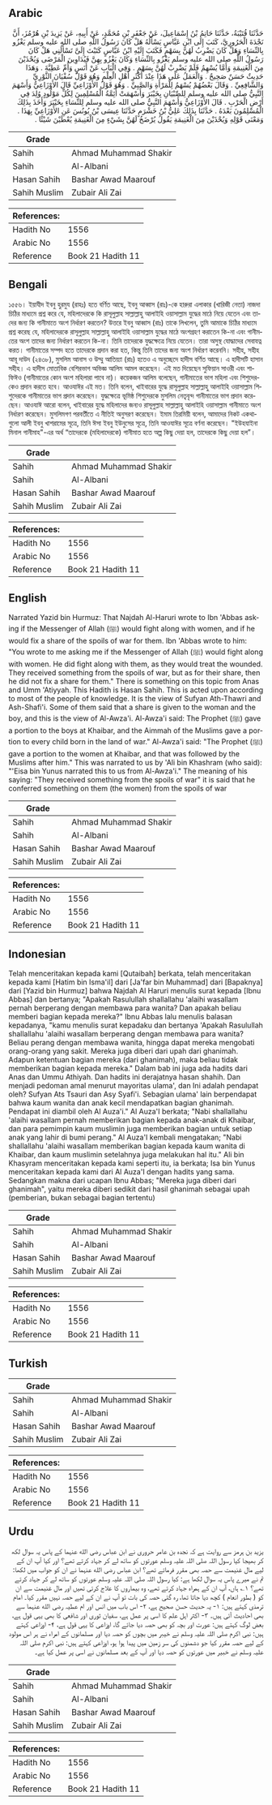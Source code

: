 ## Arabic


<div dir="rtl" lang="ar" style={{fontSize:'larger',backgroundColor:'#f8f9fa',padding:20}}>
حَدَّثَنَا قُتَيْبَةُ، حَدَّثَنَا حَاتِمُ بْنُ إِسْمَاعِيلَ، عَنْ جَعْفَرِ بْنِ مُحَمَّدٍ، عَنْ أَبِيهِ، عَنْ يَزِيدَ بْنِ هُرْمُزَ، أَنَّ نَجْدَةَ الْحَرُورِيَّ، كَتَبَ إِلَى ابْنِ عَبَّاسٍ يَسْأَلُهُ هَلْ كَانَ رَسُولُ اللَّهِ صلى الله عليه وسلم يَغْزُو بِالنِّسَاءِ وَهَلْ كَانَ يَضْرِبُ لَهُنَّ بِسَهْمٍ فَكَتَبَ إِلَيْهِ ابْنُ عَبَّاسٍ كَتَبْتَ إِلَىَّ تَسْأَلُنِي هَلْ كَانَ رَسُولُ اللَّهِ صلى الله عليه وسلم يَغْزُو بِالنِّسَاءِ وَكَانَ يَغْزُو بِهِنَّ فَيُدَاوِينَ الْمَرْضَى وَيُحْذَيْنَ مِنَ الْغَنِيمَةِ وَأَمَّا يُسْهِمُ فَلَمْ يَضْرِبْ لَهُنَّ بِسَهْمٍ ‏.‏ وَفِي الْبَابِ عَنْ أَنَسٍ وَأُمِّ عَطِيَّةَ ‏.‏ وَهَذَا حَدِيثٌ حَسَنٌ صَحِيحٌ ‏.‏ وَالْعَمَلُ عَلَى هَذَا عِنْدَ أَكْثَرِ أَهْلِ الْعِلْمِ وَهُوَ قَوْلُ سُفْيَانَ الثَّوْرِيِّ وَالشَّافِعِيِّ ‏.‏ وَقَالَ بَعْضُهُمْ يُسْهَمُ لِلْمَرْأَةِ وَالصَّبِيِّ ‏.‏ وَهُوَ قَوْلُ الأَوْزَاعِيِّ قَالَ الأَوْزَاعِيُّ وَأَسْهَمَ النَّبِيُّ صلى الله عليه وسلم لِلصِّبْيَانِ بِخَيْبَرَ وَأَسْهَمَتْ أَئِمَّةُ الْمُسْلِمِينَ لِكُلِّ مَوْلُودٍ وُلِدَ فِي أَرْضِ الْحَرْبِ ‏.‏ قَالَ الأَوْزَاعِيُّ وَأَسْهَمَ النَّبِيُّ صلى الله عليه وسلم لِلنِّسَاءِ بِخَيْبَرَ وَأَخَذَ بِذَلِكَ الْمُسْلِمُونَ بَعْدَهُ ‏.‏ حَدَّثَنَا بِذَلِكَ عَلِيُّ بْنُ خَشْرَمٍ حَدَّثَنَا عِيسَى بْنُ يُونُسَ عَنِ الأَوْزَاعِيِّ بِهَذَا ‏.‏ وَمَعْنَى قَوْلِهِ وَيُحْذَيْنَ مِنَ الْغَنِيمَةِ يَقُولُ يُرْضَخُ لَهُنَّ بِشَيْءٍ مِنَ الْغَنِيمَةِ يُعْطَيْنَ شَيْئًا ‏.‏
</div>
<div style={{backgroundColor:'#f8f9fa',padding:20, marginBottom: 10}}><table> <thead> <tr> <th>Grade</th> <th></th> </tr> </thead> <tbody> <tr><td>Sahih</td><td>Ahmad Muhammad Shakir</td></tr><tr><td>Sahih</td><td>Al-Albani</td></tr><tr><td>Hasan Sahih</td><td>Bashar Awad Maarouf</td></tr><tr><td>Sahih Muslim</td><td>Zubair Ali Zai</td></tr></tbody></table><table> <thead> <tr> <th>References:</th> <th></th> </tr> </thead> <tbody><tr><td>Hadith No</td><td>1556</td></tr><tr><td>Arabic No</td><td>1556</td></tr><tr><td>Reference</td><td>Book 21 Hadith 11</td></tr></tbody></table></div>

## Bengali


<div dir="ltr" lang="bn" style={{fontSize:'larger',backgroundColor:'#f8f9fa',padding:20}}>
১৫৫৬। ইয়াযীদ ইবনু হুরমুয (রাহঃ) হতে বর্ণিত আছে, ইবনু আব্বাস (রাঃ)-কে হারুরা এলাকার (খারিজী নেতা) নাজদা চিঠির মাধ্যমে প্রশ্ন করে যে, মহিলাদেরকে কি রাসূলুল্লাহ সাল্লাল্লাহু আলাইহি ওয়াসাল্লাম যুদ্ধের মাঠে নিয়ে যেতেন এবং তাদের জন্য কি গানীমাতে অংশ নির্ধারণ করতেন? উত্তরে ইবনু আব্বাস (রাঃ) তাকে লিখলেন, তুমি আমাকে চিঠির মাধ্যমে প্রশ্ন করেছ যে, মহিলাদেরকে রাসূলুল্লাহ সাল্লাল্লাহু আলাইহি ওয়াসাল্লাম যুদ্ধের মাঠে অংশগ্রহণ করাতেন কি-না এবং গানীমতের অংশ তাদের জন্য নির্ধারণ করতেন কি-না। তিনি তাদেরকে যুদ্ধক্ষেত্রে নিয়ে যেতেন। তারা অসুস্থ যোদ্ধাদের সেবাযত্ন করত। গানীমাতের সম্পদ হতে তাদেরকে প্রদান করা হত, কিন্তু তিনি তাদের জন্য অংশ নির্ধারণ করেননি। সহীহ, সহীহ আবূ দাউদ (২৪৩৮), মুসলিম আনাস ও উম্মু আতিয়্যা (রাঃ) হতেও এ অনুচ্ছেদে হাদীস বর্ণিত আছে। এ হাদীসটি হাসান সহীহ। এ হাদীস মোতাবিক বেশিরভাগ অভিজ্ঞ আলিম আমল করেছেন। এই মত দিয়েছেন সুফিয়ান সাওরী এবং শাফিঈও (গানীমাতের কোন অংশ মহিলারা পাবে না)। কয়েকজন আলিম বলেছেন, গানীমাতের ভাগ মহিলা এবং শিশুদেরকেও প্রদান করতে হবে। আওযাঈর এই মত। তিনি বলেন, খাইবারের যুদ্ধে রাসূলুল্লাহ সাল্লাল্লাহু আলাইহি ওয়াসাল্লাম শিশুদেরকে গানীমাতের ভাগ প্রদান করেছেন। যুদ্ধক্ষেত্রে ভূমিষ্ঠ শিশুদেরকে মুসলিম নেতৃবৃন্দ গানীমাতের ভাগ প্রদান করেছেন। আওযাঈ আরো বলেন, খাইবারের যুদ্ধে মহিলাদের জন্যও রাসূলুল্লাহ সাল্লাল্লাহু আলাইহি ওয়াসাল্লাম গানীমাতে অংশ নির্ধারণ করেছেন। মুসলিমগণ পরবর্তীতে এ নীতিই অনুসরণ করেছেন। ইমাম তিরমিয়ী বলেন, আমাদের নিকট একথাগুলো আলী ইবনু খাশরামের সূত্রে, তিনি ঈসা ইবনু ইউনুসের সূত্রে, তিনি আওযাঈর সূত্রে বর্ণনা করেছেন। "ইউহযাইনা মিনাল গানীমাহ"-এর অর্থ “তাদেরকে (মহিলাদেরকে) গানীমাত হতে অল্প কিছু দেয়া হল, তাদেরকে কিছু দেয়া হল”।
</div>
<div style={{backgroundColor:'#f8f9fa',padding:20, marginBottom: 10}}><table> <thead> <tr> <th>Grade</th> <th></th> </tr> </thead> <tbody> <tr><td>Sahih</td><td>Ahmad Muhammad Shakir</td></tr><tr><td>Sahih</td><td>Al-Albani</td></tr><tr><td>Hasan Sahih</td><td>Bashar Awad Maarouf</td></tr><tr><td>Sahih Muslim</td><td>Zubair Ali Zai</td></tr></tbody></table><table> <thead> <tr> <th>References:</th> <th></th> </tr> </thead> <tbody><tr><td>Hadith No</td><td>1556</td></tr><tr><td>Arabic No</td><td>1556</td></tr><tr><td>Reference</td><td>Book 21 Hadith 11</td></tr></tbody></table></div>

## English


<div dir="ltr" lang="en" style={{fontSize:'larger',backgroundColor:'#f8f9fa',padding:20}}>
Narrated Yazid bin Hurmuz: That Najdah Al-Haruri wrote to Ibn 'Abbas asking if the Messenger of Allah (ﷺ) would fight along with women, and if he would fix a share of the spoils of war for them. Ibn 'Abbas wrote to him: "You wrote to me asking me if the Messenger of Allah (ﷺ) would fight along with women. He did fight along with them, as they would treat the wounded. They received something from the spoils of war, but as for their share, then he did not fix a share for them." There is something on this topic from Anas and Umm 'Atiyyah. This Hadith is Hasan Sahih. This is acted upon according to most of the people of knowledge. It is the view of Sufyan Ath-Thawri and Ash-Shafi'i. Some of them said that a share is given to the woman and the boy, and this is the view of Al-Awza'i. Al-Awza'i said: The Prophet (ﷺ) gave a portion to the boys at Khaibar, and the Aimmah of the Muslims gave a portion to every child born in the land of war." Al-Awza'i said: "The Prophet (ﷺ) gave a portion to the women at Khaibar, and that was followed by the Muslims after him." This was narrated to us by 'Ali bin Khashram (who said): "'Eisa bin Yunus narrated this to us from Al-Awza'i." The meaning of his saying: "They received something from the spoils of war" it is said that he conferred something on them (the women) from the spoils of war
</div>
<div style={{backgroundColor:'#f8f9fa',padding:20, marginBottom: 10}}><table> <thead> <tr> <th>Grade</th> <th></th> </tr> </thead> <tbody> <tr><td>Sahih</td><td>Ahmad Muhammad Shakir</td></tr><tr><td>Sahih</td><td>Al-Albani</td></tr><tr><td>Hasan Sahih</td><td>Bashar Awad Maarouf</td></tr><tr><td>Sahih Muslim</td><td>Zubair Ali Zai</td></tr></tbody></table><table> <thead> <tr> <th>References:</th> <th></th> </tr> </thead> <tbody><tr><td>Hadith No</td><td>1556</td></tr><tr><td>Arabic No</td><td>1556</td></tr><tr><td>Reference</td><td>Book 21 Hadith 11</td></tr></tbody></table></div>

## Indonesian


<div dir="ltr" lang="id" style={{fontSize:'larger',backgroundColor:'#f8f9fa',padding:20}}>
Telah menceritakan kepada kami [Qutaibah] berkata, telah menceritakan kepada kami [Hatim bin Isma'il] dari [Ja'far bin Muhammad] dari [Bapaknya] dari [Yazid bin Hurmuz] bahwa Najdah Al Haruri menulis surat kepada [Ibnu Abbas] dan bertanya; "Apakah Rasulullah shallallahu 'alaihi wasallam pernah berperang dengan membawa para wanita? Dan apakah beliau memberi bagian kepada mereka?" Ibnu Abbas lalu menulis balasan kepadanya, "kamu menulis surat kepadaku dan bertanya 'Apakah Rasulullah shallallahu 'alaihi wasallam berperang dengan membawa para wanita? Beliau perang dengan membawa wanita, hingga dapat mereka mengobati orang-orang yang sakit. Mereka juga diberi dari upah dari ghanimah. Adapun ketentuan bagian mereka (dari ghanimah), maka beliau tidak memberikan bagian kepada mereka." Dalam bab ini juga ada hadits dari Anas dan Ummu Athiyah. Dan hadits ini derajatnya hasan shahih. Dan menjadi pedoman amal menurut mayoritas ulama', dan Ini adalah pendapat oleh? Sufyan Ats Tsauri dan Asy Syafi'i. Sebagian ulama' lain berpendapat bahwa kaum wanita dan anak kecil mendapatkan bagian ghanimah. Pendapat ini diambil oleh Al Auza'i." Al Auza'I berkata; "Nabi shallallahu 'alaihi wasallam pernah memberikan bagian kepada anak-anak di Khaibar, dan para pemimpin kaum muslimin juga memberikan bagian untuk setiap anak yang lahir di bumi perang." Al Auza'I kembali mengatakan; "Nabi shallallahu 'alaihi wasallam memberikan bagian kepada kaum wanita di Khaibar, dan kaum muslimin setelahnya juga melakukan hal itu." Ali bin Khasyram menceritakan kepada kami seperti itu, ia berkata; Isa bin Yunus menceritakan kepada kami dari Al Auza'I dengan hadits yang sama. Sedangkan makna dari ucapan Ibnu Abbas; "Mereka juga diberi dari ghanimah", yaitu mereka diberi sedikit dari hasil ghanimah sebagai upah (pemberian, bukan sebagai bagian tertentu)
</div>
<div style={{backgroundColor:'#f8f9fa',padding:20, marginBottom: 10}}><table> <thead> <tr> <th>Grade</th> <th></th> </tr> </thead> <tbody> <tr><td>Sahih</td><td>Ahmad Muhammad Shakir</td></tr><tr><td>Sahih</td><td>Al-Albani</td></tr><tr><td>Hasan Sahih</td><td>Bashar Awad Maarouf</td></tr><tr><td>Sahih Muslim</td><td>Zubair Ali Zai</td></tr></tbody></table><table> <thead> <tr> <th>References:</th> <th></th> </tr> </thead> <tbody><tr><td>Hadith No</td><td>1556</td></tr><tr><td>Arabic No</td><td>1556</td></tr><tr><td>Reference</td><td>Book 21 Hadith 11</td></tr></tbody></table></div>

## Turkish


<div dir="ltr" lang="tr" style={{fontSize:'larger',backgroundColor:'#f8f9fa',padding:20}}>

</div>
<div style={{backgroundColor:'#f8f9fa',padding:20, marginBottom: 10}}><table> <thead> <tr> <th>Grade</th> <th></th> </tr> </thead> <tbody> <tr><td>Sahih</td><td>Ahmad Muhammad Shakir</td></tr><tr><td>Sahih</td><td>Al-Albani</td></tr><tr><td>Hasan Sahih</td><td>Bashar Awad Maarouf</td></tr><tr><td>Sahih Muslim</td><td>Zubair Ali Zai</td></tr></tbody></table><table> <thead> <tr> <th>References:</th> <th></th> </tr> </thead> <tbody><tr><td>Hadith No</td><td>1556</td></tr><tr><td>Arabic No</td><td>1556</td></tr><tr><td>Reference</td><td>Book 21 Hadith 11</td></tr></tbody></table></div>

## Urdu


<div dir="rtl" lang="ur" style={{fontSize:'larger',backgroundColor:'#f8f9fa',padding:20}}>
یزید بن ہرمز سے روایت ہے کہ نجدہ بن عامر حروری نے ابن عباس رضی الله عنہما کے پاس یہ سوال لکھ کر بھیجا کیا رسول اللہ صلی اللہ علیہ وسلم عورتوں کو ساتھ لے کر جہاد کرتے تھے؟ اور کیا آپ ان کے لیے مال غنیمت سے حصہ بھی مقرر فرماتے تھے؟ ابن عباس رضی الله عنہما نے ان کو جواب میں لکھا: تم نے میرے پاس یہ سوال لکھا ہے: کیا رسول اللہ صلی اللہ علیہ وسلم عورتوں کو ساتھ لے کر جہاد کرتے تھے؟ ۱؎ ہاں، آپ ان کے ہمراہ جہاد کرتے تھے، وہ بیماروں کا علاج کرتی تھیں اور مال غنیمت سے ان کو ( بطور انعام ) کچھ دیا جاتا تھا، رہ گئی حصہ کی بات تو آپ نے ان کے لیے حصہ نہیں مقرر کیا۔ امام ترمذی کہتے ہیں: ۱- یہ حدیث حسن صحیح ہے، ۲- اس باب میں انس اور ام عطیہ رضی الله عنہما سے بھی احادیث آئی ہیں۔ ۳- اکثر اہل علم کا اسی پر عمل ہے، سفیان ثوری اور شافعی کا بھی یہی قول ہے، بعض لوگ کہتے ہیں: عورت اور بچہ کو بھی حصہ دیا جائے گا، اوزاعی کا یہی قول ہے، ۴- اوزاعی کہتے ہیں: نبی اکرم صلی اللہ علیہ وسلم نے خیبر میں بچوں کو حصہ دیا اور مسلمانوں کے امراء نے ہر اس مولود کے لیے حصہ مقرر کیا جو دشمنوں کی سر زمین میں پیدا ہوا ہو، اوزاعی کہتے ہیں: نبی اکرم صلی اللہ علیہ وسلم نے خبیر میں عورتوں کو حصہ دیا اور آپ کے بعد مسلمانوں نے اسی پر عمل کیا ہے۔
</div>
<div style={{backgroundColor:'#f8f9fa',padding:20, marginBottom: 10}}><table> <thead> <tr> <th>Grade</th> <th></th> </tr> </thead> <tbody> <tr><td>Sahih</td><td>Ahmad Muhammad Shakir</td></tr><tr><td>Sahih</td><td>Al-Albani</td></tr><tr><td>Hasan Sahih</td><td>Bashar Awad Maarouf</td></tr><tr><td>Sahih Muslim</td><td>Zubair Ali Zai</td></tr></tbody></table><table> <thead> <tr> <th>References:</th> <th></th> </tr> </thead> <tbody><tr><td>Hadith No</td><td>1556</td></tr><tr><td>Arabic No</td><td>1556</td></tr><tr><td>Reference</td><td>Book 21 Hadith 11</td></tr></tbody></table></div>